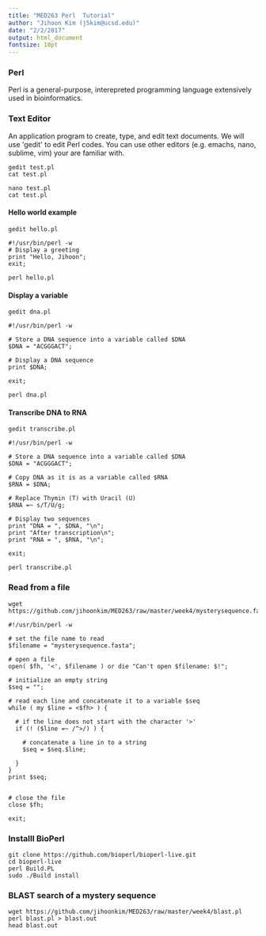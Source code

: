 ```yaml
---
title: "MED263 Perl  Tutorial"
author: "Jihoon Kim (j5kim@ucsd.edu)"
date: "2/2/2017"
output: html_document
fontsize: 10pt
---
```



### Perl 

Perl is a general-purpose, interepreted programming language extensively
used in bioinformatics. 


### Text Editor

An application program to create, type, and edit text documents.
We will use 'gedit' to edit Perl codes.
You can use other editors (e.g. emachs, nano, sublime, vim) 
your are familiar with.

```{bash, echo = TRUE }
gedit test.pl
cat test.pl
```

```{bash, echo = TRUE }
nano test.pl
cat test.pl
```

#### Hello world example
```{bash, echo = TRUE }
gedit hello.pl
```

```{perl, echo = TRUE }
#!/usr/bin/perl -w
# Display a greeting
print "Hello, Jihoon";
exit;
```

```{bash, echo = TRUE }
perl hello.pl
```


#### Display a variable
```{bash, echo = TRUE }
gedit dna.pl
```

```{perl, echo = TRUE }
#!/usr/bin/perl -w

# Store a DNA sequence into a variable called $DNA
$DNA = "ACGGGACT";

# Display a DNA sequence
print $DNA;

exit;
```

```{bash, echo = TRUE }
perl dna.pl
```


#### Transcribe DNA to RNA
```{bash, echo = TRUE }
gedit transcribe.pl
```

```{perl, echo = TRUE }
#!/usr/bin/perl -w

# Store a DNA sequence into a variable called $DNA
$DNA = "ACGGGACT";

# Copy DNA as it is as a variable called $RNA
$RNA = $DNA;

# Replace Thymin (T) with Uracil (U)
$RNA =~ s/T/U/g;

# Display two sequences
print "DNA = ", $DNA, "\n";
print "After transcription\n";
print "RNA = ", $RNA, "\n";

exit;
```

```{bash, echo = TRUE }
perl transcribe.pl
```


### Read from a file
```{bash, echo = TRUE }
wget https://github.com/jihoonkim/MED263/raw/master/week4/mysterysequence.fasta
```

```{perl, echo = TRUE }
#!/usr/bin/perl -w

# set the file name to read
$filename = "mysterysequence.fasta";

# open a file
open( $fh, '<', $filename ) or die "Can't open $filename: $!";

# initialize an empty string
$seq = ""; 

# read each line and concatenate it to a variable $seq
while ( my $line = <$fh> ) {
  
  # if the line does not start with the character '>'
  if (! ($line =~ /^>/) ) {

    # concatenate a line in to a string
    $seq = $seq.$line;
  
  }
}
print $seq;


# close the file 
close $fh;

exit;
```

### Installl BioPerl
```{bash, echo = TRUE }
git clone https://github.com/bioperl/bioperl-live.git
cd bioperl-live
perl Build.PL
sudo ./Build install
```

### BLAST search of a mystery sequence 
```{bash, echo = TRUE }
wget https://github.com/jihoonkim/MED263/raw/master/week4/blast.pl
perl blast.pl > blast.out
head blast.out
```
